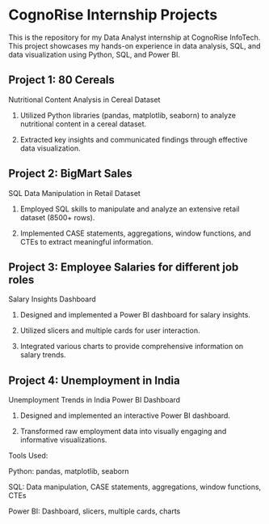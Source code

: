 # CognoRise Internship Projects

This is the repository for my Data Analyst internship at CognoRise InfoTech. This project showcases my hands-on experience in data analysis, SQL, and data visualization using Python, SQL, and Power BI.

## Project 1: 80 Cereals

Nutritional Content Analysis in Cereal Dataset

1. Utilized Python libraries (pandas, matplotlib, seaborn) to analyze nutritional content in a cereal dataset.

2. Extracted key insights and communicated findings through effective data visualization.

## Project 2: BigMart Sales

SQL Data Manipulation in Retail Dataset

1. Employed SQL skills to manipulate and analyze an extensive retail dataset (8500+ rows).

2. Implemented CASE statements, aggregations, window functions, and CTEs to extract meaningful information.

## Project 3: Employee Salaries for different job roles

Salary Insights Dashboard

1. Designed and implemented a Power BI dashboard for salary insights.

2. Utilized slicers and multiple cards for user interaction.

3. Integrated various charts to provide comprehensive information on salary trends.

## Project 4: Unemployment in India

Unemployment Trends in India Power BI Dashboard

1. Designed and implemented an interactive Power BI dashboard.

2. Transformed raw employment data into visually engaging and informative visualizations.

Tools Used:

Python: pandas, matplotlib, seaborn

SQL: Data manipulation, CASE statements, aggregations, window functions, CTEs

Power BI: Dashboard, slicers, multiple cards, charts

